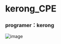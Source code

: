 # kerong_CPE
### programer：kerong
![image](https://github.com/kerong2002/kerong_CPE/blob/main/krameri120.jpg)
